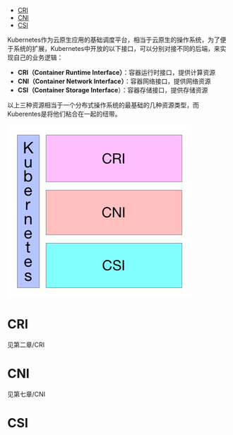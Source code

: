 
<!-- @import "[TOC]" {cmd="toc" depthFrom=1 depthTo=6 orderedList=false} -->

<!-- code_chunk_output -->

- [CRI](#cri)
- [CNI](#cni)
- [CSI](#csi)

<!-- /code_chunk_output -->

Kubernetes作为云原生应用的基础调度平台，相当于云原生的操作系统，为了便于系统的扩展，Kubernetes中开放的以下接口，可以分别对接不同的后端，来实现自己的业务逻辑：

- **CRI（Container Runtime Interface）**：容器运行时接口，提供计算资源
- **CNI（Container Network Interface）**：容器网络接口，提供网络资源
- **CSI（Container Storage Interface**）：容器存储接口，提供存储资源

以上三种资源相当于一个分布式操作系统的最基础的几种资源类型，而Kuberentes是将他们粘合在一起的纽带。

![2019-10-09-18-22-40.png](./images/2019-10-09-18-22-40.png)

# CRI

见第二章/CRI

# CNI

见第七章/CNI

# CSI

